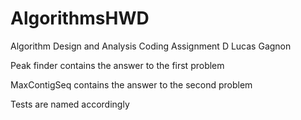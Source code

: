# AlgorithmsHWD
Algorithm Design and Analysis Coding Assignment D
Lucas Gagnon

Peak finder contains the answer to the first problem

MaxContigSeq contains the answer to the second problem

Tests are named accordingly